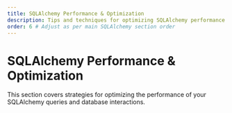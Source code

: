 ```yaml
---
title: SQLAlchemy Performance & Optimization
description: Tips and techniques for optimizing SQLAlchemy performance.
order: 6 # Adjust as per main SQLAlchemy section order
---
```


# SQLAlchemy Performance & Optimization

This section covers strategies for optimizing the performance of your SQLAlchemy queries and database interactions.
